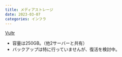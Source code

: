 ```yaml
---
title: メディアストレージ
date: 2023-03-07
categories: インフラ
---
```


[Vultr](https://www.vultr.com/ja/products/object-storage/)

- 容量は250GB。（他2サーバーと共有）
- バックアップは特に行っていませんが、復活を検討中。
